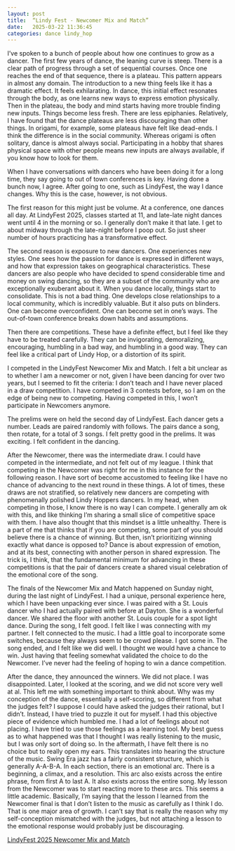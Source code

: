 ```yaml
---
layout: post
title:  “Lindy Fest - Newcomer Mix and Match”
date:   2025-03-22 11:36:45
categories: dance lindy_hop
---
```


I’ve spoken to a bunch of people about how one continues to grow as a dancer.  The first few years of dance, the leaning curve is steep.  There is a clear path of progress through a set of sequential courses.  Once one reaches the end of that sequence, there is a plateau.  This pattern appears in almost any domain.  The introduction to a new thing feels like it has a dramatic effect.  It feels exhilarating.  In dance, this initial effect resonates through the body, as one learns new ways to express emotion physically.  Then in the plateau, the body and mind starts having more trouble finding new inputs.  Things become less fresh.  There are less epiphanies.  Relatively, I have found that the dance plateaus are less discouraging than other things.  In origami, for example, some plateaus have felt like dead-ends.  I think the difference is in the social community.  Whereas origami is often solitary, dance is almost always social.  Participating in a hobby that shares physical space with other people means new inputs are always available, if you know how to look for them.

When I have conversations with dancers who have been doing it for a long time, they say going to out of town conferences is key.  Having done a bunch now, I agree.  After going to one, such as LindyFest, the way I dance changes.  Why this is the case, however, is not obvious.  

The first reason for this might just be volume.  At a conference, one dances all day. At LindyFest 2025, classes started at 11, and late-late night dances went until 4 in the morning or so.  I generally don’t make it that late.  I get to about midway through the late-night before I poop out.  So just sheer number of hours practicing has a transformative effect. 

The second reason is exposure to new dancers.  One experiences new styles.  One sees how the passion for dance is expressed in different ways, and how that expression takes on geographical characteristics.  These dancers are also people who have decided to spend considerable time and money on swing dancing, so they are a subset of the community who are exceptionally exuberant about it.  When you dance locally, things start to consolidate.  This is not a bad thing.  One develops close relationships to a local community, which is incredibly valuable.  But it also puts on blinders.  One can become overconfident.  One can become set in one’s ways.  The out-of-town conference breaks down habits and assumptions.

Then there are competitions.  These have a definite effect, but I feel like they have to be treated carefully.   They can be invigorating, demoralizing, encouraging, humbling in a bad way, and humbling in a good way.  They can feel like a critical part of Lindy Hop, or a distortion of its spirit.  

I competed in the LindyFest Newcomer Mix and Match.  I felt a bit unclear as to whether I am a newcomer or not, given I have been dancing for over two years, but I seemed to fit the criteria:  I don’t teach and I have never placed in a draw competition.  I have competed in 3 contests before, so I am on the edge of being new to competing.  Having competed in this, I won’t participate in Newcomers anymore.  

The prelims were on held  the second day of LindyFest.  Each dancer gets a number.  Leads are paired randomly with follows.  The pairs dance a song, then rotate, for a total of 3 songs.  I felt pretty good in the prelims.  It was exciting.  I felt confident in the dancing.  

After the Newcomer, there was the intermediate draw.  I could have competed in the intermediate, and not felt out of my league.  I think that competing in the Newcomer was right for me in this instance for the following reason.  I have sort of become accustomed to feeling like I have no chance of advancing to the next round in these things.  A lot of times, these draws are not stratified, so relatively new dancers are competing with phenomenally polished Lindy Hoppers dancers.  In my head, when competing in those, I know there is no way I can compete.  I generally am ok with this, and like thinking I’m sharing a small slice of competitive space with them.  I have also thought that this mindset is a little unhealthy.  There is a part of me that thinks that if you are competing, some part of you should believe there is a chance of winning.  But then, isn’t prioritizing winning exactly what dance is opposed to? Dance is about expression of emotion, and at its best, connecting with another person in shared expression.  The trick is, I think, that the fundamental minimum for advancing in these competitions is that the pair of dancers create a shared visual celebration of the emotional core of the song.

The finals of the Newcomer Mix and Match happened on Sunday night, during the last night of LindyFest.  I had a unique, personal experience here, which I have been unpacking ever since.  I was paired with a St. Louis dancer who I had actually paired with before at Dayton.  She is a wonderful dancer.  We shared the floor with another St. Louis couple for a spot light dance.  During the song, I felt good.  I felt like I was connecting with my partner.  I felt connected to the music.  I had a little goal to incorporate some switches, because they always seem to be crowd please. I got some in.  The song ended, and I felt like we did well.  I thought we would have a chance to win.  Just having that feeling somewhat validated the choice to do the Newcomer.  I’ve never had the feeling of hoping to win a dance competition. 

After the dance, they announced the winners.  We did not place.  I was disappointed.  Later, I looked at the scoring, and we did not score very well at al.  This left me with something important to think about.   Why was my conception of the dance, essentially a self-scoring, so different from what the judges felt?  I suppose I could have asked the judges their rational, but I didn’t.   Instead, I have tried to puzzle it out for myself.  I had this objective piece of evidence which humbled me.  I had a lot of feelings about not placing.  I have tried to use those feelings as a learning tool.  My best guess as to what happened was that I thought I was really listening to the music, but I was only sort of doing so.  In the aftermath, I have felt there is no choice but to really open my ears.  This translates into hearing the structure of the music.  Swing Era jazz has a fairly consistent structure, which is generally A-A-B-A.  In each section, there is an emotional arc.  There is a beginning, a climax, and a resolution.  This arc also exists across the entire phrase, from first A to last A.  It also exists across the entire song.  My lesson from the Newcomer was to start reacting more to these arcs. This seems a little academic.  Basically, I’m saying that the lesson I learned from the Newcomer final is that I don’t listen to the music as carefully as I think I do. That is one major area of growth.  I can’t say that is really the reason why my self-conception mismatched with the judges, but not attaching a  lesson to the emotional response would probably just be discouraging. 

[LindyFest 2025 Newcomer Mix and Match](https://www.youtube.com/watch?v=cGOFljECfSY)
